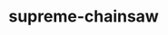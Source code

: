 # supreme-chainsaw
<Html> <!-- This tag is compulsory for any HTML document. -->
<Head>
<!-- The Head tag is used to create a title of web page, CSS syntax for a web page, and helps in written a JavaScript code. -->
</Head>
<Body>
<!-- The Body tag is used to display the content on a web page. ...
</Body>
</Html>
